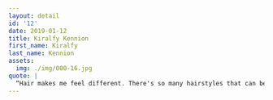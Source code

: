 ```yaml
---
layout: detail
id: '12'
date: 2019-01-12
title: Kiralfy Kennion
first_name: Kiralfy
last_name: Kennion
assets:
  img: ./img/000-16.jpg
quote: |
  “Hair makes me feel different. There's so many hairstyles that can be done to help me express how I am feeling on a specific day or time in my life; I just think that's a really important thing. From different colors to different lengths and styles, there is always some significance about how a woman does her hair or gets it done."
---
```

